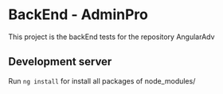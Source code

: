 # BackEnd - AdminPro

This project is the backEnd tests for the repository AngularAdv

## Development server

Run `ng install` for install all packages of node_modules/
